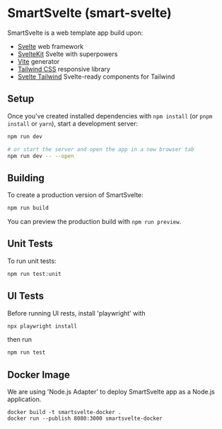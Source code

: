 # SmartSvelte (smart-svelte)

SmartSvelte is a web template app build upon:

- [Svelte](https://svelte.dev/) web framework
- [SvelteKit](https://kit.svelte.dev/) Svelte with superpowers
- [Vite](https://vitejs.dev/) generator
- [Tailwind CSS](https://tailwindcss.com/) responsive library
- [Svelte Tailwind](https://flowbite-svelte.com/) Svelte-ready components for Tailwind

## Setup

Once you've created installed dependencies with `npm install` (or `pnpm install` or `yarn`), start a development server:

```bash
npm run dev

# or start the server and open the app in a new browser tab
npm run dev -- --open
```

## Building

To create a production version of SmartSvelte:

```bash
npm run build
```

You can preview the production build with `npm run preview`.

## Unit Tests

To run unit tests:

```bash
npm run test:unit
```

## UI Tests

Before running UI rests, install 'playwright' with

```bash
npx playwright install
```

then run

```bash
npm run test
```

## Docker Image

We are using 'Node.js Adapter' to deploy SmartSvelte app as a Node.js application.

    docker build -t smartsvelte-docker .
    docker run --publish 8080:3000 smartsvelte-docker
